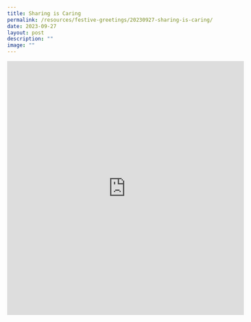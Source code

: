 ```yaml
---
title: Sharing is Caring
permalink: /resources/festive-greetings/20230927-sharing-is-caring/
date: 2023-09-27
layout: post
description: ""
image: ""
---
```

<iframe allow="autoplay; clipboard-write; encrypted-media; picture-in-picture; web-share" allowfullscreen="true" frameborder="0" scrolling="no" style="border:none;overflow:hidden" height="593" width="552" src="https://www.facebook.com/plugins/post.php?href=https%3A%2F%2Fwww.facebook.com%2Falpshealthcaresupplychain%2Fposts%2Fpfbid02SL1CnHZ9GBhhe5nWx6onVAYukYGGeyX4KYJRB5sJBnSpw75QAhqRREc3qh9MLbdRl&amp;width=552&amp;show_text=true&amp;height=593&amp;appId"></iframe>